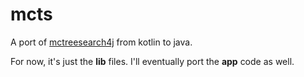 # mcts
A port of [mctreesearch4j](https://github.com/aqtech-ca/mctreesearch4j) from kotlin to java.

For now, it's just the **lib** files.  I'll eventually port the **app** code as well. 
